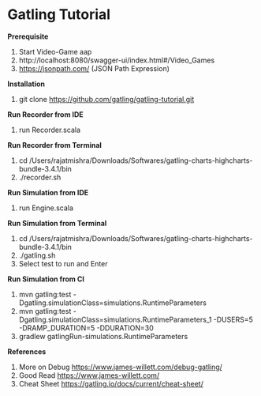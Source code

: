 # Gatling Tutorial

**Prerequisite**
1. Start Video-Game aap
2. http://localhost:8080/swagger-ui/index.html#/Video_Games
3. https://jsonpath.com/ (JSON Path Expression)

**Installation**
1. git clone https://github.com/gatling/gatling-tutorial.git

**Run Recorder from IDE**
1. run Recorder.scala

**Run Recorder from Terminal**
1. cd /Users/rajatmishra/Downloads/Softwares/gatling-charts-highcharts-bundle-3.4.1/bin
2. ./recorder.sh

**Run Simulation from IDE**
1. run Engine.scala

**Run Simulation from Terminal**
1. cd /Users/rajatmishra/Downloads/Softwares/gatling-charts-highcharts-bundle-3.4.1/bin
2. ./gatling.sh
3. Select test to run and Enter

**Run Simulation from CI**
1. mvn gatling:test -Dgatling.simulationClass=simulations.RuntimeParameters
2. mvn gatling:test -Dgatling.simulationClass=simulations.RuntimeParameters_1 -DUSERS=5 -DRAMP_DURATION=5 -DDURATION=30
3. gradlew gatlingRun-simulations.RuntimeParameters

**References**

1. More on Debug
https://www.james-willett.com/debug-gatling/
2. Good Read
https://www.james-willett.com/
3. Cheat Sheet
https://gatling.io/docs/current/cheat-sheet/
